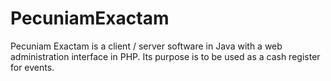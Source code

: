 PecuniamExactam
===============

Pecuniam Exactam is a client / server software in Java with a web administration interface in PHP. Its purpose is to be used as a cash register for events.
